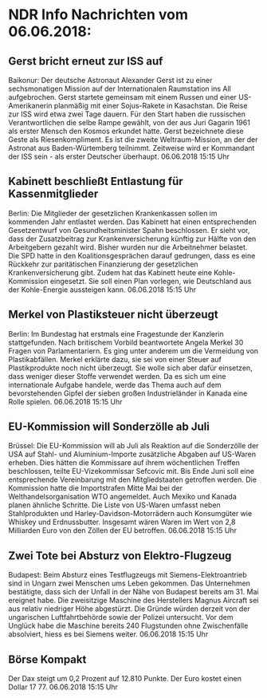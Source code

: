 # NDR Info Nachrichten vom 06.06.2018:


## Gerst bricht erneut zur ISS auf
Baikonur:	Der deutsche Astronaut Alexander Gerst ist zu einer sechsmonatigen Mission auf der Internationalen Raumstation ins All aufgebrochen. Gerst startete gemeinsam mit einem Russen und einer US-Amerikanerin planmäßig mit einer Sojus-Rakete in Kasachstan. Die Reise zur ISS wird etwa zwei Tage dauern. Für den Start haben die russischen Verantwortlichen die selbe Rampe gewählt, von der aus Juri Gagarin 1961 als erster Mensch den Kosmos erkundet hatte. Gerst bezeichnete diese Geste als Riesenkompliment. Es ist die zweite Weltraum-Mission, an der der Astronat aus Baden-Würtemberg teilnimmt. Zeitweise wird er Kommandant der ISS sein - als erster Deutscher überhaupt. 06.06.2018 15:15 Uhr 

## Kabinett beschließt Entlastung für Kassenmitglieder
Berlin: Die Mitglieder der gesetzlichen Krankenkassen sollen im kommenden Jahr entlastet werden. Das Kabinett hat einen entsprechenden Gesetzentwurf von Gesundheitsminister Spahn beschlossen. Er sieht vor, dass der Zusatzbeitrag zur Krankenversicherung künftig zur Hälfte von den Arbeitgebern gezahlt wird. Bisher wurden nur die Arbeitnehmer belastet. Die SPD hatte in den Koalitionsgesprächen darauf gedrungen, dass es eine Rückkehr zur paritätischen Finanzierung der gesetzlichen Krankenversicherung gibt. Zudem hat das Kabinett heute eine Kohle-Kommission eingesetzt. Sie soll einen Plan vorlegen, wie Deutschland aus der Kohle-Energie aussteigen kann. 06.06.2018 15:15 Uhr 

## Merkel von Plastiksteuer nicht überzeugt
Berlin: Im Bundestag hat erstmals eine Fragestunde der Kanzlerin stattgefunden. Nach britischem Vorbild beantwortete Angela Merkel 30 Fragen von Parlamentariern. Es ging unter anderem um die Vermeidung von Plastikabfällen. Merkel erklärte dazu, sie sei von einer Steuer auf Plastikprodukte noch nicht überzeugt. Sie wolle sich aber dafür einsetzen, dass weniger dieser Stoffe verwendet werden. Da es sich um eine internationale Aufgabe handele, werde das Thema auch auf dem bevorstehenden Gipfel der sieben großen Industrieländer in Kanada eine Rolle spielen. 06.06.2018 15:15 Uhr 

## EU-Kommission will Sonderzölle ab Juli
Brüssel: Die EU-Kommission will ab Juli als Reaktion auf die Sonderzölle der USA auf Stahl- und Aluminium-Importe zusätzliche Abgaben auf US-Waren erheben. Dies hätten die Kommissare auf ihrem wöchentlichen Treffen beschlossen, teilte EU-Vizekommissar Sefcovic mit. Bis Ende Juni soll eine entsprechende Vereinbarung mit den Mitgliedstaaten getroffen werden. Die Kommission hatte die Importstrafen Mitte Mai bei der Welthandelsorganisation WTO angemeldet. Auch Mexiko und Kanada planen ähnliche Schritte. Die Liste von US-Waren umfasst neben Stahlprodukten und Harley-Davidson-Motorrädern auch Konsumgüter wie Whiskey und Erdnussbutter. Insgesamt wären Waren im Wert von 2,8 Milliarden Euro von den Zöllen der EU betroffen. 06.06.2018 15:15 Uhr 

## Zwei Tote bei Absturz von Elektro-Flugzeug
Budapest: Beim Absturz eines Testflugzeugs mit Siemens-Elektroantrieb sind in Ungarn zwei Menschen ums Leben gekommen. Das Unternehmen bestätigte, dass sich der Unfall in der Nähe von Budapest bereits am 31. Mai ereignet habe. Die zweisitzige Maschine des Herstellers Magnus Aircraft sei aus relativ niedriger Höhe abgestürzt. Die Gründe würden derzeit von der ungarischen Luftfahrtbehörde sowie der Polizei untersucht. Vor dem Unglück habe die Maschine bereits 240 Flugstunden ohne Zwischenfälle absolviert, hiess es bei Siemens weiter. 06.06.2018 15:15 Uhr 

## Börse Kompakt
Der Dax steigt um 0,2 Prozent auf 12.810 Punkte. Der Euro kostet einen Dollar 17 77. 06.06.2018 15:15 Uhr 

